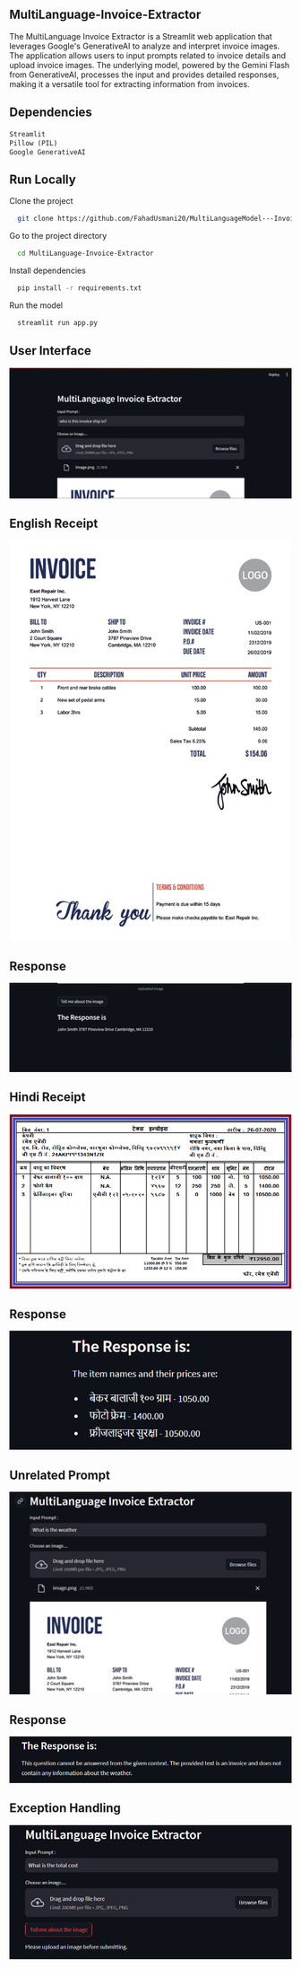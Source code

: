 
## MultiLanguage-Invoice-Extractor

The MultiLanguage Invoice Extractor is a Streamlit web application that leverages Google's GenerativeAI to analyze and interpret invoice images. The application allows users to input prompts related to invoice details and upload invoice images. The underlying model, powered by the Gemini Flash from GenerativeAI, processes the input and provides detailed responses, making it a versatile tool for extracting information from invoices.

## Dependencies
    Streamlit
    Pillow (PIL)
    Google GenerativeAI


## Run Locally

Clone the project

```bash
  git clone https://github.com/FahadUsmani20/MultiLanguageModel---Invoice-Extractor.git
```

Go to the project directory

```bash
  cd MultiLanguage-Invoice-Extractor

```

Install dependencies

```bash
  pip install -r requirements.txt
```

Run the model

```bash
  streamlit run app.py
```


## User Interface 

![img](https://github.com/FahadUsmani20/MultiLanguageModel---Invoice-Extractor/blob/main/assets/ui.png)

## English Receipt
![img](https://github.com/FahadUsmani20/MultiLanguageModel---Invoice-Extractor/blob/main/assets/image.png)

## Response
![img](https://github.com/FahadUsmani20/MultiLanguageModel---Invoice-Extractor/blob/main/assets/result.png)

## Hindi Receipt
![img](https://github.com/FahadUsmani20/MultiLanguageModel---Invoice-Extractor/blob/main/assets/hindi.png)

## Response
![img](https://github.com/FahadUsmani20/MultiLanguageModel---Invoice-Extractor/blob/main/assets/Hindi%20Response.png)

## Unrelated Prompt
![img](https://github.com/FahadUsmani20/MultiLanguageModel---Invoice-Extractor/blob/main/assets/Unrelated%20Prompt.png)

## Response
![img](https://github.com/FahadUsmani20/MultiLanguageModel---Invoice-Extractor/blob/main/assets/response.png)

## Exception Handling
![img](https://github.com/FahadUsmani20/MultiLanguageModel---Invoice-Extractor/blob/main/assets/Exception%20Handling.png)




